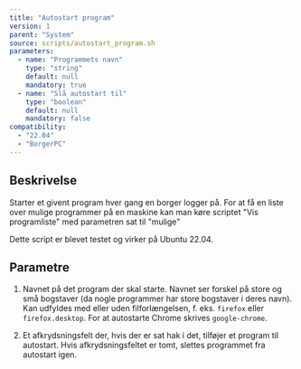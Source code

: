 ```yaml
---
title: "Autostart program"
version: 1
parent: "System"
source: scripts/autostart_program.sh
parameters:
  - name: "Programmets navn"
    type: "string"
    default: null
    mandatory: true
  - name: "Slå autostart til"
    type: "boolean"
    default: null
    mandatory: false
compatibility:  
  - "22.04"
  - "BorgerPC"
---
```


## Beskrivelse
Starter et givent program hver gang en borger logger på. 
For at få en liste over mulige programmer på en maskine kan man køre scriptet "Vis programliste" med parametren sat til "mulige"

Dette script er blevet testet og virker på Ubuntu 22.04.

## Parametre
1. Navnet på det program der skal starte. Navnet ser forskel på store og små bogstaver (da nogle programmer har store bogstaver i deres navn). Kan udfyldes med eller uden filforlængelsen, f. eks. `firefox` eller `firefox.desktop`. For at autostarte Chrome skrives `google-chrome`.

2. Et afkrydsningsfelt der, hvis der er sat hak i det, tilføjer et program til autostart. Hvis afkrydsningsfeltet er tomt, slettes programmet fra autostart igen.

